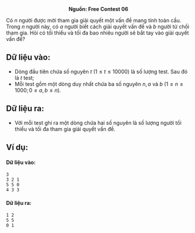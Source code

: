 **<center>Nguồn:  Free Contest 06</center>**

Có $n$ người được mời tham gia giải quyết một vấn đề mang tính toàn cầu. Trong $n$ người này, có $a$ người biết cách giải quyết vấn đề và $b$ người từ chối tham gia. Hỏi có tối thiểu và tối đa bao nhiêu người sẽ bắt tay vào giải quyết vấn đề?

## Dữ liệu vào:
- Dòng đầu tiên chứa số nguyên $t\ (1 ≤t ≤10000)$ là số lượng test. Sau đó là $t$ test;
- Mỗi test gồm một dòng duy nhất chứa ba số nguyên $n, a$ và $b\ (1 ≤n ≤1000; 0 ≤a, b ≤n)$.

## Dữ liệu ra:
- Với mỗi test ghi ra một dòng chứa hai số nguyên là số lượng người tối thiểu và tối đa tham gia giải quyết vấn đề.

## Ví dụ:
#### Dữ liệu vào:
```
3
3 2 1
5 5 0
4 3 3
```

#### Dữ liệu ra:
```
1 2
5 5
0 1
```